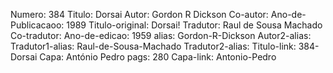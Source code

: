 Numero: 384
Titulo: Dorsai
Autor: Gordon R Dickson
Co-autor: 
Ano-de-Publicacaoo: 1989
Titulo-original: Dorsai!
Tradutor: Raul de Sousa Machado
Co-tradutor: 
Ano-de-edicao: 1959
alias: Gordon-R-Dickson
Autor2-alias: 
Tradutor1-alias: Raul-de-Sousa-Machado
Tradutor2-alias: 
Titulo-link: 384-Dorsai
Capa: António Pedro
pags: 280
Capa-link: Antonio-Pedro